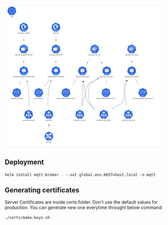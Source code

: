 ![mqtt](./contents/mqtt.png)

## Deployment
`
helm install mqtt-broker . --set global.env.HOST=host.local -n mqtt
`


## Generating certificates

Server Certificates are inside certs folder.
Don't use the default values for production. You can generate new one everytime throught below command:

`
./certs/make-keys.sh
`
